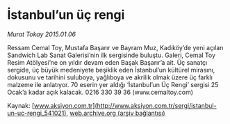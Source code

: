 # İstanbul’un üç rengi

*Murat Tokay 2015.01.06*

<div class="pNewsDetailMainContent" itemprop="articleBody">
 <p>
  Ressam Cemal Toy, Mustafa Başarır ve Bayram Muz, Kadıköy’de yeni açılan Sandwich Lab Sanat Galerisi’nin ilk sergisinde buluştu. Galeri, Cemal Toy Resim Atölyesi’ne on yıldır devam eden Başak Başarır’a ait. Üç sanatçı sergide, üç büyük medeniyete beşiklik eden İstanbul’un kültürel mirasını, dokusunu ve tarihini suluboya, yağlıboya ve akrilik olmak üzere üç farklı malzeme ile anlatıyor. 70 eserin yer aldığı ‘İstanbul’un Üç Rengi’ sergisi 25 Ocak’a kadar açık kalacak. 0216 330 39 36 (www.cemaltoy.com)
 </p>
</div>


Kaynak: [www.aksiyon.com.tr](http://www.aksiyon.com.tr/sergi/istanbul-un-uc-rengi_541021), [web.archive.org (arşiv bağlantısı)](http://web.archive.org/web/20150910021341/http://www.aksiyon.com.tr/sergi/istanbul-un-uc-rengi_541021)

